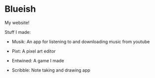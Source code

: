 # Blueish
My website!

Stuff I made:

  - Musik: An app for listening to and downloading music from youtube
  
  - Pixt: A pixel art editor
  
  - Entwined: A game I made
  
  - Scribble: Note taking and drawing app
